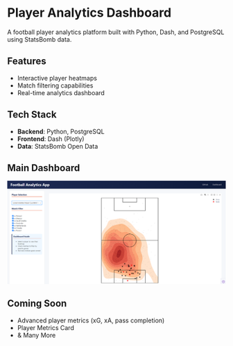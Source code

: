 # Player Analytics Dashboard

A football player analytics platform built with Python, Dash, and PostgreSQL using StatsBomb data.

## Features
- Interactive player heatmaps
- Match filtering capabilities
- Real-time analytics dashboard

## Tech Stack
- **Backend**: Python, PostgreSQL
- **Frontend**: Dash (Plotly)
- **Data**: StatsBomb Open Data

## Main Dashboard
![Dashboard Screenshot](assets/demo.png)

## Coming Soon
- Advanced player metrics (xG, xA, pass completion)
- Player Metrics Card
- & Many More
